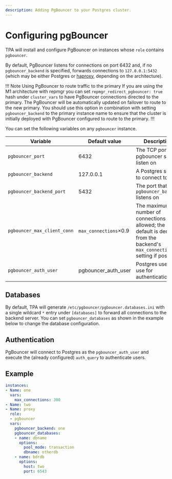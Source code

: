 ```yaml
---
description: Adding PgBouncer to your Postgres cluster.
---
```



# Configuring pgBouncer

TPA will install and configure PgBouncer on instances whose `role`
contains `pgbouncer`.

By default, PgBouncer listens for connections on port 6432 and, if no
`pgbouncer_backend` is specified, forwards connections to
`127.0.0.1:5432` (which may be either Postgres or [haproxy](haproxy.md),
depending on the architecture).

!!! Note Using PgBouncer to route traffic to the primary
If you are using the M1 architecture with repmgr you can set
`repmgr_redirect_pgbouncer: true` hash under `cluster_vars` to have
PgBouncer connections directed to the primary. The PgBouncer will be
automatically updated on failover to route to the new primary. You
should use this option in combination with setting `pgbouncer_backend`
to the primary instance name to ensure that the cluster is initially
deployed with PgBouncer configured to route to the primary.
!!!

You can set the following variables on any `pgbouncer` instance.

Variable | Default value | Description
---- | ---- | ----
`pgbouncer_port` | 6432 | The TCP port pgbouncer should listen on
`pgbouncer_backend` | 127.0.0.1 | A Postgres server to connect to
`pgbouncer_backend_port` | 5432 | The port that the `pgbouncer_backend` listens on
`pgbouncer_max_client_conn` | `max_connections`×0.9 | The maximum number of connections allowed; the default is derived from the backend's `max_connections` setting if possible
`pgbouncer_auth_user` | pgbouncer_auth_user | Postgres user to use for authentication

## Databases

By default, TPA will generate
`/etc/pgbouncer/pgbouncer.databases.ini` with a single wildcard `*`
entry under `[databases]` to forward all connections to the backend
server. You can set `pgbouncer_databases` as shown in the example below
to change the database configuration.

## Authentication

PgBouncer will connect to Postgres as the `pgbouncer_auth_user` and
execute the (already configured) `auth_query` to authenticate users.

## Example

```yaml
instances:
- Name: one
  vars:
    max_connections: 300
- Name: two
- Name: proxy
  role:
  - pgbouncer
  vars:
    pgbouncer_backend: one
    pgbouncer_databases:
    - name: dbname
      options:
        pool_mode: transaction
        dbname: otherdb
    - name: bdrdb
      options:
        host: two
        port: 6543
```
